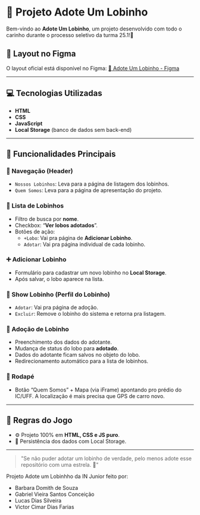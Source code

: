 # 🐺 Projeto Adote Um Lobinho

Bem-vindo ao **Adote Um Lobinho**, um projeto desenvolvido com todo o carinho durante o processo seletivo da turma 25.1!🐾

## 📸 Layout no Figma
O layout oficial está disponível no Figma:
[🔗 Adote Um Lobinho - Figma](https://www.figma.com/design/WXGZrwnLoYxaqJ2CH5Tl1g/Adote-um-Lobinho-2022.1?node-id=18-3&p=f&t=8esAgdLZAExf5CqY-0)

---

## 💻 Tecnologias Utilizadas

- **HTML**
- **CSS**
- **JavaScript**
- **Local Storage** (banco de dados sem back-end)

---

## 🔄 Funcionalidades Principais

### 🧭 Navegação (Header)
- `Nossos Lobinhos`: Leva para a página de listagem dos lobinhos.
- `Quem Somos`: Leva para a página de apresentação do projeto.

### 🐶 Lista de Lobinhos
- Filtro de busca por **nome**.
- Checkbox: “**Ver lobos adotados**”.
- Botões de ação:
  - `+Lobo`: Vai pra página de **Adicionar Lobinho**.
  - `Adotar`: Vai pra página individual de cada lobinho.

### ➕ Adicionar Lobinho
- Formulário para cadastrar um novo lobinho no **Local Storage**.
- Após salvar, o lobo aparece na lista.

### 📄 Show Lobinho (Perfil do Lobinho)
- `Adotar`: Vai pra página de adoção.
- `Excluir`: Remove o lobinho do sistema e retorna pra listagem.

### 🐾 Adoção de Lobinho
- Preenchimento dos dados do adotante.
- Mudança de status do lobo para **adotado**.
- Dados do adotante ficam salvos no objeto do lobo.
- Redirecionamento automático para a lista de lobinhos.

### 📍 Rodapé
- Botão “Quem Somos” + Mapa (via iFrame) apontando pro prédio do IC/UFF. A localização é mais precisa que GPS de carro novo.

---

## 📝 Regras do Jogo

- ⚙️ Projeto 100% em **HTML, CSS e JS puro**.
- 🧠 Persistência dos dados com Local Storage.

---

> "Se não puder adotar um lobinho de verdade, pelo menos adote esse repositório com uma estrela. 🌟"


Projeto Adote um Lobinhho da IN Junior feito por:

- Barbara Domith de Souza
- Gabriel Vieira Santos Conceição
- Lucas Dias Silveira
- Victor Cimar Dias Farias
